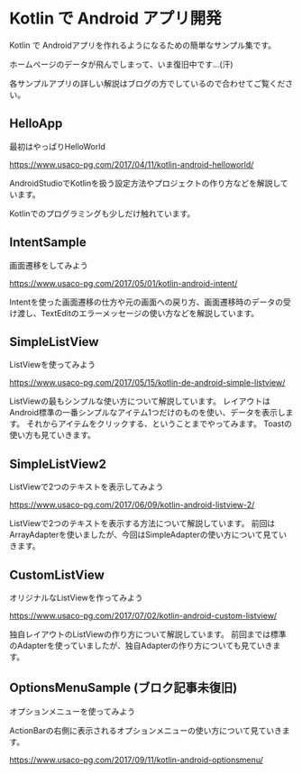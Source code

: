# Kotlin で Android アプリ開発

Kotlin で Androidアプリを作れるようになるための簡単なサンプル集です。

ホームページのデータが飛んでしまって、いま復旧中です…(汗)

各サンプルアプリの詳しい解説はブログの方でしているので合わせてご覧ください。

## HelloApp
最初はやっぱりHelloWorld

<https://www.usaco-pg.com/2017/04/11/kotlin-android-helloworld/>

AndroidStudioでKotlinを扱う設定方法やプロジェクトの作り方などを解説しています。

Kotlinでのプログラミングも少しだけ触れています。


## IntentSample
画面遷移をしてみよう

<https://www.usaco-pg.com/2017/05/01/kotlin-android-intent/>

Intentを使った画面遷移の仕方や元の画面への戻り方、画面遷移時のデータの受け渡し、TextEditのエラーメッセージの使い方などを解説しています。

## SimpleListView
ListViewを使ってみよう

<https://www.usaco-pg.com/2017/05/15/kotlin-de-android-simple-listview/>

ListViewの最もシンプルな使い方について解説しています。
レイアウトはAndroid標準の一番シンプルなアイテム1つだけのものを使い、データを表示します。
それからアイテムをクリックする、ということまでやってみます。
Toastの使い方も見ていきます。

## SimpleListView2  
ListViewで2つのテキストを表示してみよう

<https://www.usaco-pg.com/2017/06/09/kotlin-android-listview-2/>

ListViewで2つのテキストを表示する方法について解説しています。
前回はArrayAdapterを使いましたが、今回はSimpleAdapterの使い方について見ていきます。

## CustomListView  
オリジナルなListViewを作ってみよう

<https://www.usaco-pg.com/2017/07/02/kotlin-android-custom-listview/>

独自レイアウトのListViewの作り方について解説しています。
前回までは標準のAdapterを使っていましたが、独自Adapterの作り方についても見ていきます。

## OptionsMenuSample (ブロク記事未復旧)
オプションメニューを使ってみよう

ActionBarの右側に表示されるオプションメニューの使い方について見ていきます。

<https://www.usaco-pg.com/2017/09/11/kotlin-android-optionsmenu/>

